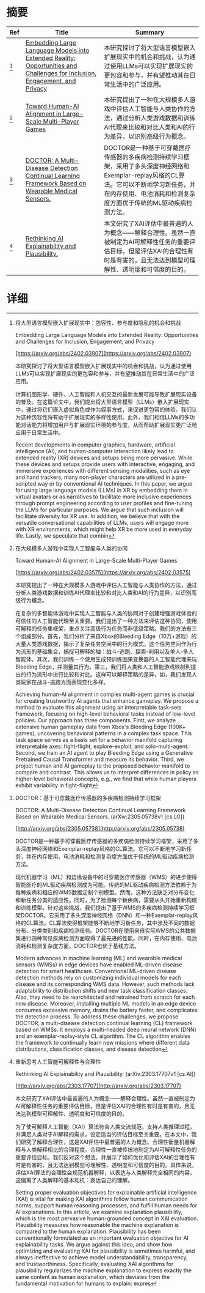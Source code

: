 # 摘要

| Ref | Title | Summary |
| --- | --- | --- |
| [^1] | [Embedding Large Language Models into Extended Reality: Opportunities and Challenges for Inclusion, Engagement, and Privacy](https://arxiv.org/abs/2402.03907) | 本研究探讨了将大型语言模型嵌入扩展现实中的机会和挑战，认为通过使用LLMs可以实现扩展现实的更包容和参与，并有望推动其在日常生活中的广泛应用。 |
| [^2] | [Toward Human-AI Alignment in Large-Scale Multi-Player Games](https://arxiv.org/abs/2402.03575) | 本研究提出了一种在大规模多人游戏中评估人工智能与人类协作的方法，通过分析人类游戏数据和训练AI代理来比较和对比人类和AI的行为差异，以识别高级行为概念。 |
| [^3] | [DOCTOR: A Multi-Disease Detection Continual Learning Framework Based on Wearable Medical Sensors.](http://arxiv.org/abs/2305.05738) | DOCTOR是一种基于可穿戴医疗传感器的多疾病检测持续学习框架，采用了多头深度神经网络和Exemplar-replay风格的CL算法。它可以不断地学习新任务，并在内存使用、电池消耗和检测复杂度方面优于传统的ML驱动疾病检测方法。 |
| [^4] | [Rethinking AI Explainability and Plausibility.](http://arxiv.org/abs/2303.17707) | 本文研究了XAI评估中最普遍的人为概念——解释合理性。虽然一直被制定为AI可解释性任务的重要评估目标，但是评估XAI的合理性有时是有害的，且无法达到模型可理解性、透明度和可信度的目的。 |

# 详细

[^1]: 将大型语言模型嵌入扩展现实中：包容性、参与度和隐私的机会和挑战

    Embedding Large Language Models into Extended Reality: Opportunities and Challenges for Inclusion, Engagement, and Privacy

    [https://arxiv.org/abs/2402.03907](https://arxiv.org/abs/2402.03907)

    本研究探讨了将大型语言模型嵌入扩展现实中的机会和挑战，认为通过使用LLMs可以实现扩展现实的更包容和参与，并有望推动其在日常生活中的广泛应用。

    

    计算机图形学、硬件、人工智能和人机交互的最新发展可能导致扩展现实设备的普及。在这篇论文中，我们提出将大型语言模型（LLMs）嵌入扩展现实中，通过将它们嵌入虚拟角色或作为叙事方式，来促进更包容的体验。我们认为这种包容性将有助于扩展现实的多样性使用。此外，我们相信LLMs的多功能对话能力将增加用户与扩展现实环境的参与度，从而帮助扩展现实更广泛地应用于日常生活中。

    Recent developments in computer graphics, hardware, artificial intelligence (AI), and human-computer interaction likely lead to extended reality (XR) devices and setups being more pervasive. While these devices and setups provide users with interactive, engaging, and immersive experiences with different sensing modalities, such as eye and hand trackers, many non-player characters are utilized in a pre-scripted way or by conventional AI techniques. In this paper, we argue for using large language models (LLMs) in XR by embedding them in virtual avatars or as narratives to facilitate more inclusive experiences through prompt engineering according to user profiles and fine-tuning the LLMs for particular purposes. We argue that such inclusion will facilitate diversity for XR use. In addition, we believe that with the versatile conversational capabilities of LLMs, users will engage more with XR environments, which might help XR be more used in everyday life. Lastly, we speculate that combin
    
[^2]: 在大规模多人游戏中实现人工智能与人类的协同

    Toward Human-AI Alignment in Large-Scale Multi-Player Games

    [https://arxiv.org/abs/2402.03575](https://arxiv.org/abs/2402.03575)

    本研究提出了一种在大规模多人游戏中评估人工智能与人类协作的方法，通过分析人类游戏数据和训练AI代理来比较和对比人类和AI的行为差异，以识别高级行为概念。

    

    在复杂的多智能体游戏中实现人工智能与人类的协同对于创建增强游戏体验的可信任的人工智能代理至关重要。我们提出了一种方法来评估这种协同，使用可解释的任务集框架，重点关注高级行为任务而非低级策略。我们的方法有三个组成部分。首先，我们分析了来自Xbox的Bleeding Edge（10万+游戏）的大量人类游戏数据，揭示了复杂任务空间中的行为模式。这个任务空间作为行为流形的基础集合，捕捉可解释的轴：战斗-逃跑、探索-利用以及单人-多人智能体。其次，我们训练一个使用生成预训练因果变换器的人工智能代理来玩Bleeding Edge，并测量其行为。第三，我们将人类和人工智能游戏映射到提出的行为流形中进行比较和对比。这样可以解释策略的差异，如，我们发现人类玩家在战斗-逃跑方面表现变化多样。

    Achieving human-AI alignment in complex multi-agent games is crucial for creating trustworthy AI agents that enhance gameplay. We propose a method to evaluate this alignment using an interpretable task-sets framework, focusing on high-level behavioral tasks instead of low-level policies. Our approach has three components. First, we analyze extensive human gameplay data from Xbox's Bleeding Edge (100K+ games), uncovering behavioral patterns in a complex task space. This task space serves as a basis set for a behavior manifold capturing interpretable axes: fight-flight, explore-exploit, and solo-multi-agent. Second, we train an AI agent to play Bleeding Edge using a Generative Pretrained Causal Transformer and measure its behavior. Third, we project human and AI gameplay to the proposed behavior manifold to compare and contrast. This allows us to interpret differences in policy as higher-level behavioral concepts, e.g., we find that while human players exhibit variability in fight-flight
    
[^3]: DOCTOR：基于可穿戴医疗传感器的多疾病检测持续学习框架

    DOCTOR: A Multi-Disease Detection Continual Learning Framework Based on Wearable Medical Sensors. (arXiv:2305.05738v1 [cs.LG])

    [http://arxiv.org/abs/2305.05738](http://arxiv.org/abs/2305.05738)

    DOCTOR是一种基于可穿戴医疗传感器的多疾病检测持续学习框架，采用了多头深度神经网络和Exemplar-replay风格的CL算法。它可以不断地学习新任务，并在内存使用、电池消耗和检测复杂度方面优于传统的ML驱动疾病检测方法。

    

    现代机器学习（ML）和边缘设备中的可穿戴医疗传感器（WMS）的进步使得智能医疗的ML驱动疾病检测成为可能。传统的ML驱动疾病检测方法依赖于为每种疾病和相应的WMS数据定制个别模型。然而，这种方法缺乏对分布变化和新任务分类的适应性。同时，为了检测每个新疾病，需要从头开始重新构建和训练模型。针对这些挑战，我们提出了基于WMS的多疾病检测持续学习框架DOCTOR。它采用了多头深度神经网络（DNN）和一种Exemplar-replay风格的CL算法。CL算法使得框架能够不断地学习新任务，其中涉及不同的数据分布、分类类别和疾病检测任务。DOCTOR在使用来自实际WMS的公共数据集进行四种常见疾病检测方面取得了最先进的性能。同时，在内存使用、电池消耗和检测复杂度方面，DOCTOR也优于基线方法。

    Modern advances in machine learning (ML) and wearable medical sensors (WMSs) in edge devices have enabled ML-driven disease detection for smart healthcare. Conventional ML-driven disease detection methods rely on customizing individual models for each disease and its corresponding WMS data. However, such methods lack adaptability to distribution shifts and new task classification classes. Also, they need to be rearchitected and retrained from scratch for each new disease. Moreover, installing multiple ML models in an edge device consumes excessive memory, drains the battery faster, and complicates the detection process. To address these challenges, we propose DOCTOR, a multi-disease detection continual learning (CL) framework based on WMSs. It employs a multi-headed deep neural network (DNN) and an exemplar-replay-style CL algorithm. The CL algorithm enables the framework to continually learn new missions where different data distributions, classification classes, and disease detection
    
[^4]: 重新思考人工智能可解释性与合理性

    Rethinking AI Explainability and Plausibility. (arXiv:2303.17707v1 [cs.AI])

    [http://arxiv.org/abs/2303.17707](http://arxiv.org/abs/2303.17707)

    本文研究了XAI评估中最普遍的人为概念——解释合理性。虽然一直被制定为AI可解释性任务的重要评估目标，但是评估XAI的合理性有时是有害的，且无法达到模型可理解性、透明度和可信度的目的。

    

    为了使可解释人工智能（XAI）算法符合人类交流规范，支持人类推理过程，并满足人类对于AI解释的需求，设定适当的评估目标至关重要。在本文中，我们研究了解释合理性，这是XAI评估中最普遍的人为概念。合理性衡量机器解释与人类解释相比的合理程度。合理性一直被传统地制定为AI可解释性任务的重要评估目标。我们反对这个想法，并展示了如何优化和评估XAI的合理性有时是有害的，且无法达到模型可理解性、透明度和可信度的目的。具体来说，评估XAI算法的合理性会规范机器解释，以表达与人类解释完全相同的内容，这偏离了人类解释的基本动机：表达自己的理解。

    Setting proper evaluation objectives for explainable artificial intelligence (XAI) is vital for making XAI algorithms follow human communication norms, support human reasoning processes, and fulfill human needs for AI explanations. In this article, we examine explanation plausibility, which is the most pervasive human-grounded concept in XAI evaluation. Plausibility measures how reasonable the machine explanation is compared to the human explanation. Plausibility has been conventionally formulated as an important evaluation objective for AI explainability tasks. We argue against this idea, and show how optimizing and evaluating XAI for plausibility is sometimes harmful, and always ineffective to achieve model understandability, transparency, and trustworthiness. Specifically, evaluating XAI algorithms for plausibility regularizes the machine explanation to express exactly the same content as human explanation, which deviates from the fundamental motivation for humans to explain: expres
    

